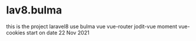 # lav8.bulma
this is the project laravel8 use bulma vue vue-router jodit-vue moment vue-cookies start on date 22 Nov 2021
